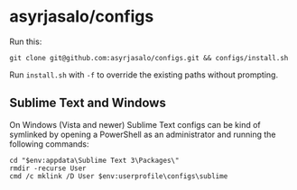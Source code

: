 # asyrjasalo/configs

Run this:

    git clone git@github.com:asyrjasalo/configs.git && configs/install.sh

Run `install.sh` with `-f` to override the existing paths without prompting.


## Sublime Text and Windows

On Windows (Vista and newer) Sublime Text configs can be kind of symlinked by
opening a PowerShell as an administrator and running the following commands:

```
cd "$env:appdata\Sublime Text 3\Packages\"
rmdir -recurse User
cmd /c mklink /D User $env:userprofile\configs\sublime
```
